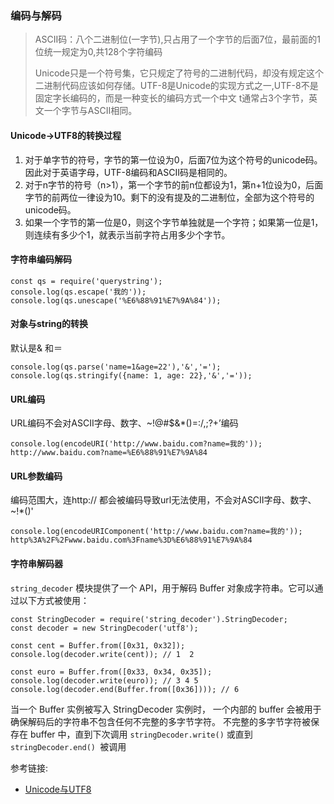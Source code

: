 ### 编码与解码
> ASCII码：八个二进制位(一字节),只占用了一个字节的后面7位，最前面的1位统一规定为0,共128个字符编码
>
> Unicode只是一个符号集，它只规定了符号的二进制代码，却没有规定这个二进制代码应该如何存储。UTF-8是Unicode的实现方式之一,UTF-8不是固定字长编码的，而是一种变长的编码方式一个中文 t通常占3个字节，英文一个字节与ASCII相同。

#### Unicode->UTF8的转换过程

1. 对于单字节的符号，字节的第一位设为0，后面7位为这个符号的unicode码。因此对于英语字母，UTF-8编码和ASCII码是相同的。
2. 对于n字节的符号（n>1），第一个字节的前n位都设为1，第n+1位设为0，后面字节的前两位一律设为10。剩下的没有提及的二进制位，全部为这个符号的unicode码。
3. 如果一个字节的第一位是0，则这个字节单独就是一个字符；如果第一位是1，则连续有多少个1，就表示当前字符占用多少个字节。

#### 字符串编码解码

```
const qs = require('querystring');
console.log(qs.escape('我的'));
console.log(qs.unescape('%E6%88%91%E7%9A%84'));
```


#### 对象与string的转换

默认是& 和＝
```
console.log(qs.parse('name=1&age=22'),'&','=');
console.log(qs.stringify({name: 1, age: 22},'&','='));
```

#### URL编码

URL编码不会对ASCII字母、数字、~!@#$&*()=:/,;?+’编码

```
console.log(encodeURI('http://www.baidu.com?name=我的'));
http://www.baidu.com?name=%E6%88%91%E7%9A%84
```


#### URL参数编码
编码范围大，连http:// 都会被编码导致url无法使用，不会对ASCII字母、数字、~!*()'

```
console.log(encodeURIComponent('http://www.baidu.com?name=我的'));
http%3A%2F%2Fwww.baidu.com%3Fname%3D%E6%88%91%E7%9A%84
```

#### 字符串解码器
`string_decoder` 模块提供了一个 API，用于解码 Buffer 对象成字符串。它可以通过以下方式被使用：

```
const StringDecoder = require('string_decoder').StringDecoder;
const decoder = new StringDecoder('utf8');

const cent = Buffer.from([0x31, 0x32]);
console.log(decoder.write(cent)); // 1  2

const euro = Buffer.from([0x33, 0x34, 0x35]);
console.log(decoder.write(euro)); // 3 4 5
console.log(decoder.end(Buffer.from([0x36]))); // 6

```
当一个 Buffer 实例被写入 StringDecoder 实例时，
一个内部的 buffer 会被用于确保解码后的字符串不包含任何不完整的多字节字符。
不完整的多字节字符被保存在 buffer 中，直到下次调用 `stringDecoder.write()` 或直到 `stringDecoder.end() `被调用


参考链接:

* [Unicode与UTF8](http://www.ruanyifeng.com/blog/2007/10/ascii_unicode_and_utf-8.html)